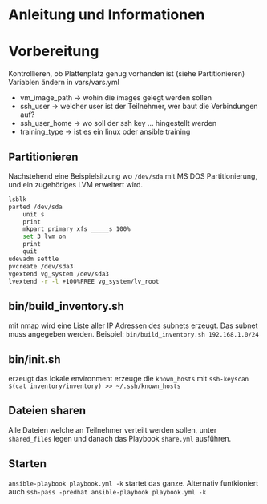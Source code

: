 # Anleitung und Informationen

# Vorbereitung
Kontrollieren, ob Plattenplatz genug vorhanden ist (siehe Partitionieren)
Variablen ändern in vars/vars.yml
* vm_image_path -> wohin die images gelegt werden sollen
* ssh_user -> welcher user ist der Teilnehmer, wer baut die Verbindungen auf?
* ssh_user_home -> wo soll der ssh key ... hingestellt werden
* training_type -> ist es ein linux oder ansible training

## Partitionieren
Nachstehend eine Beispielsitzung wo `/dev/sda` mit MS DOS Partitionierung,
und ein zugehöriges LVM erweitert wird.
```bash
lsblk
parted /dev/sda
    unit s
    print
    mkpart primary xfs _____s 100%
    set 3 lvm on
    print
    quit
udevadm settle
pvcreate /dev/sda3
vgextend vg_system /dev/sda3
lvextend -r -l +100%FREE vg_system/lv_root
```

## bin/build_inventory.sh
mit nmap wird eine Liste aller IP Adressen des subnets erzeugt.
Das subnet muss angegeben werden.
Beispiel: `bin/build_inventory.sh 192.168.1.0/24`

## bin/init.sh
erzeugt das lokale environment
erzeuge die `known_hosts` mit `ssh-keyscan $(cat inventory/inventory) >> ~/.ssh/known_hosts`

## Dateien sharen
Alle Dateien welche an Teilnehmer verteilt werden sollen, unter `shared_files` 
legen und danach das Playbook `share.yml` ausführen.

## Starten
`ansible-playbook playbook.yml -k` startet das ganze.
Alternativ funtkioniert auch `ssh-pass -predhat ansible-playbook playbook.yml -k`